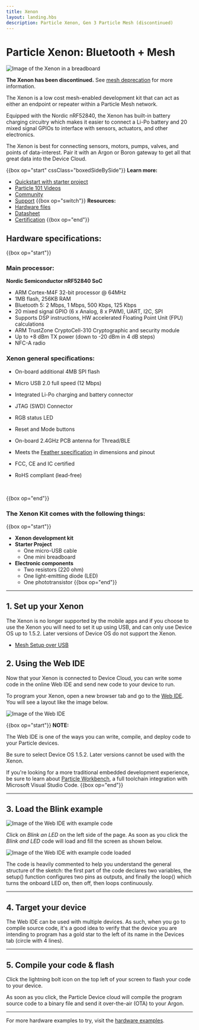 ```yaml
---
title: Xenon
layout: landing.hbs
description: Particle Xenon, Gen 3 Particle Mesh (discontinued)
---
```


# Particle Xenon: Bluetooth + Mesh

![Image of the Xenon in a breadboard](/assets/images/xenon-breadboard-05.png)

**The Xenon has been discontinued.** See [mesh deprecation](/reference/discontinued/mesh/) for more information.

The Xenon is a low cost mesh-enabled development kit that can act as either an endpoint or repeater within a Particle Mesh network.

Equipped with the Nordic nRF52840, the Xenon has built-in battery charging circuitry which makes it easier to connect a Li-Po battery and 20 mixed signal GPIOs to interface with sensors, actuators, and other electronics.

The Xenon is best for connecting sensors, motors, pumps, valves, and points of data-interest. Pair it with an Argon or Boron gateway to get all that great data into the Device Cloud.

{{box op="start" cssClass="boxedSideBySide"}}
**Learn more:**

- [Quickstart with starter project](/quickstart/xenon/)
- [Particle 101 Videos](https://www.youtube.com/playlist?list=PLIeLC6NIW2tKvC5W007j_PU-dxONK_ZXR)
- [Community](https://community.particle.io/c/hardware)
- [Support](https://support.particle.io/hc/)
  {{box op="switch"}}
  **Resources:**
- [Hardware files](https://github.com/particle-iot/xenon)
- [Datasheet](/datasheets/discontinued/xenon-datasheet/)
- [Certification](/datasheets/certifications/certification)
  {{box op="end"}}

## Hardware specifications:

{{box op="start"}}

### Main processor:

**Nordic Semiconductor nRF52840 SoC**

- ARM Cortex-M4F 32-bit processor @ 64MHz
- 1MB flash, 256KB RAM
- Bluetooth 5: 2 Mbps, 1 Mbps, 500 Kbps, 125 Kbps
- 20 mixed signal GPIO (6 x Analog, 8 x PWM), UART, I2C, SPI
- Supports DSP instructions, HW accelerated Floating Point Unit (FPU) calculations
- ARM TrustZone CryptoCell-310 Cryptographic and security module
- Up to +8 dBm TX power (down to -20 dBm in 4 dB steps)
- NFC-A radio

### Xenon general specifications:

- On-board additional 4MB SPI flash
- Micro USB 2.0 full speed (12 Mbps)
- Integrated Li-Po charging and battery connector
- JTAG (SWD) Connector
- RGB status LED
- Reset and Mode buttons
- On-board 2.4GHz PCB antenna for Thread/BLE
- Meets the [Feather specification](https://learn.adafruit.com/adafruit-feather/feather-specification) in dimensions and pinout
- FCC, CE and IC certified
- RoHS compliant (lead-free)
  <div align="center">
  <br />

  </div>

{{box op="end"}}


### The Xenon Kit comes with the following things:

{{box op="start"}}

- **Xenon development kit**
- **Starter Project**
  - One micro-USB cable
  - One mini breadboard
- **Electronic components**
  - Two resistors (220 ohm)
  - One light-emitting diode (LED)
  - One phototransistor
    {{box op="end"}}

---

## 1. Set up your Xenon

The Xenon is no longer supported by the mobile apps and if you choose to use the Xenon you will need to set it up using USB, and can only use Device OS up to 1.5.2. Later versions of Device OS do not support the Xenon.

- [Mesh Setup over USB](https://support.particle.io/hc/en-us/articles/360039741133)

## 2. Using the Web IDE

Now that your Xenon is connected to Device Cloud, you can write some code in the online Web IDE and send new code to your device to run.

To program your Xenon, open a new browser tab and go to the <a target="_blank" href="https://build.particle.io">Web IDE</a>. You will see a layout like the image below.

![Image of the Web IDE](/assets/images/webide.png)

{{box op="start"}}
**NOTE:**

The Web IDE is one of the ways you can write, compile, and deploy code to your Particle devices.

Be sure to select Device OS 1.5.2. Later versions cannot be used with the Xenon.

If you're looking for a more traditional embedded development experience, be sure to learn about [Particle Workbench](https://www.particle.io/workbench), a full toolchain integration with Microsoft Visual Studio Code.
{{box op="end"}}

---

## 3. Load the Blink example

![Image of the Web IDE with example code](/assets/images/webide-with-examples.png)

Click on _Blink an LED_ on the left side of the page. As soon as you click the _Blink and LED_ code will load and fill the screen as shown below.

![Image of the Web IDE with example code loaded](/assets/images/loaded-blink.png)

The code is heavily commented to help you understand the general structure of the sketch: the first part of the code declares two variables, the setup() function configures two pins as outputs, and finally the loop() which turns the onboard LED on, then off, then loops continuously.

---

## 4. Target your device

The Web IDE can be used with multiple devices. As such, when you go to compile source code, it's a good idea to verify that the device you are intending to program has a gold star to the left of its name in the Devices tab (circle with 4 lines).

---

## 5. Compile your code & flash

Click the lightning bolt icon on the top left of your screen to flash your code to your device.

As soon as you click, the Particle Device cloud will compile the program source code to a binary file and send it over-the-air (OTA) to your Argon.


---

For more hardware examples to try, visit the [hardware examples](/tutorials/hardware-projects/hardware-examples/xenon).
